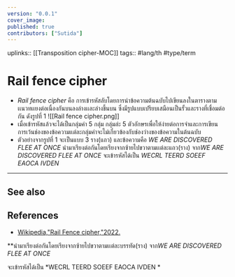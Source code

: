 ```yaml
---
version: "0.0.1"
cover_image:
published: true
contributors: ["Sutida"]
---
```

uplinks:: [[Transposition cipher-MOC]]
tags:: #lang/th #type/term 

# Rail fence cipher
- *Rail fence cipher* คือ การเข้ารหัสลับโดยการนำข้อความต้นฉบับไปเขียนลงในตารางตามเเนวทเเยงต่อเนื่องกันบนลงล่างเเละล่างขึ้นบน ซึ่งมีรูปแบบเปรียบเสมือนเป็นรั้วและรางที่เชื่อมต่อกัน ดังรูปที่ 1 
![[Rail fence cipher.png]]
- เมื่อเข้ารหัสแล้วจะได้เป็นกลุ่มคำ 5 กลุ่ม กลุ่มล่ะ 5 ตัวอักษรเพื่อให้ง่ายต่อการจำและการเขียน การเว้นช่องของข้อความเเต่ละกลุ่มคำจะไม่เกี่ยวข้องกับช่องว่างของข้อความในต้นฉบับ
- ตัวอย่างจากรูปที่ 1 จะเป็นแบบ 3 ราง(แถว) และข้อความคือ *WE ARE DISCOVERED FLEE AT ONCE* 
  นำมาเรียงต่อกันโดยเรียงจากซ้ายไปขวาตามเเต่ละแถว(ราง) จาก*WE ARE DISCOVERED FLEE AT ONCE*  จะเข้ารหัสได้เป็น *WECRL TEERD SOEEF EAOCA IVDEN*

---
## See also

## References
- [Wikipedia,"Rail Fence cipher,"2022.](https://en.wikipedia.org/wiki/Transposition_cipher#Rail_Fence_cipher)












**นำมาเรียงต่อกันโดยเรียงจากซ้ายไปขวาตามเเต่ละบรรทัด(ราง) จาก*WE ARE DISCOVERED FLEE AT ONCE*

จะเข้ารหัสได้เป็น *WECRL TEERD SOEEF EAOCA IVDEN *